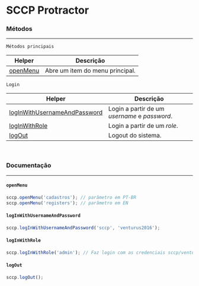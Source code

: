 # SCCP Protractor

### Métodos
-----------

`Métodos principais`

| Helper | Descrição |
| ------ | ------ |
| [openMenu](#openmenu) | Abre um item do menu principal. |

`Login`

| Helper | Descrição |
| ------ | ------ |
| [logInWithUsernameAndPassword](#loginwithusernameandpassword) | Login a partir de um *username* e *password*. |
| [logInWithRole](#loginwithrole) | Login a partir de um *role*. |
| [logOut](#logout) | Logout do sistema. |

&nbsp;

### Documentação
----------------

#### ```openMenu```
```javascript
sccp.openMenu('cadastros'); // parâmetro em PT-BR
sccp.openMenu('registers'); // parâmetro em EN
```

#### ```logInWithUsernameAndPassword```
```javascript
sccp.logInWithUsernameAndPassword('sccp', 'venturus2016');
```

#### ```logInWithRole```
```javascript
sccp.logInWithRole('admin'); // Faz login com as credenciais sccp/venturus2016 
```

#### ```logOut```
```javascript
sccp.logOut();
```
